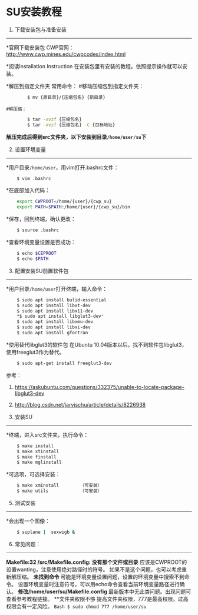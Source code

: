 SU安装教程
====
1.	下载安装包与准备安装
----
*官网下载安装包
CWP官网：<http://www.cwp.mines.edu/cwpcodes/index.html>

*阅读Installation Instruction
在安装包里有安装的教程。依照提示操作就可以安装。

*解压到指定文件夹
常用命令：
	#移动压缩包到指定文件夹：
```Bash
		$ mv {原目录}/{压缩包名} {新目录}
```
	#解压缩：
```Bash
		$ tar -xvzf {压缩包名}
		$ tar -xvzf {压缩包名} -C {目标地址}
```

**解压完成后得到src文件夹，以下安装到目录`/home/user/su`下**


2.	设置环境变量
----
*用户目录`/home/user`，用vim打开.bashrc文件：
```Bash
	$ vim .bashrc
```

*在底部加入代码：
```Bash
	export CWPROOT=/home/{user}/{cwp_su}
	export PATH=$PATH:/home/{user}/{cwp_su}/bin
```
*保存，回到终端，确认更改：
```Bash
	$ source .bashrc
```

*查看环境变量设置是否成功：
```Bash
	$ echo $CEPROOT
	$ echo $PATH
```

3.	配置安装SU前置软件包
----
*用户目录`/home/user`打开终端，输入命令：
```Bash
	$ sudo apt install bulid-essential
	$ sudo apt install libxt-dev
	$ sudo apt install libx11-dev
	*$ sudo apt install libglut3-dev*
	$ sudo apt install libxmu-dev
	$ sudo apt install libxi-dev
	$ sudo apt install gfortran
```
*使用替代libglut3的软件包
在Ubuntu 10.04版本以后，找不到软件包libglut3，使用freeglut3作为替代。
```Bash
	$ sudo apt-get install freeglut3-dev
```
参考：
1. <https://askubuntu.com/questions/332375/unable-to-locate-package-libglut3-dev>
2. <http://blog.csdn.net/jarvischu/article/details/8226938>


4.	安装SU
----
*终端，进入src文件夹，执行命令：
```Bash
	$ make install
	$ make xtinstall
	$ make finstall
	$ make mglinstall
```
*可选项，可选择安装：
```Bash
	$ make xminstall		（可安装）
	$ make utils			（可安装）
```

5.	测试安装
----
*会出现一个图像：
```Bash
	$ suplane |  suxwigb &
```
6.	常见问题：
----
**Makefile:32 /src/Makefile.config: 没有那个文件或目录**
	应该是CWPROOT的设置wanting，注意使用绝对路径时的符号。
	如果不是这个问题，也可以考虑重新解压缩。
**未找到命令**
	可能是环境变量设置问题，设置的环境变量中搜索不到命令。
	设置环境变量时注意符号，可以用echo命令查看当前环境变量路径进行确认。
**修改/home/user/su/Makefile.config**
	最新版本中无此类问题。出现问题可查看参考教程链接。
**文件夹权限不够
	提高文件夹权限，777是最高权限。过高权限会有一定风险。
	```Bash
		$ sudo chmod 777 /home/user/su
	```
